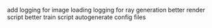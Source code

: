 add logging for image loading
logging for ray generation
better render script
better train script
autogenerate config files